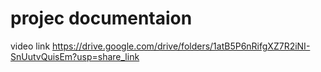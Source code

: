 # projec documentaion
video link https://drive.google.com/drive/folders/1atB5P6nRifgXZ7R2iNI-SnUutvQuisEm?usp=share_link

